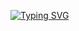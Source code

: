 [![Typing SVG](https://readme-typing-svg.demolab.com?font=Fira+Code&duration=2000&pause=300&random=false&width=435&lines=Hello+there!;I'm+Bartosz+Kozielski+;Aspiring+Front-end+developer)](https://git.io/typing-svg)
